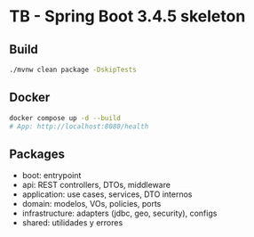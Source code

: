 # TB - Spring Boot 3.4.5 skeleton

## Build
```bash
./mvnw clean package -DskipTests
```

## Docker
```bash
docker compose up -d --build
# App: http://localhost:8080/health
```

## Packages
- boot: entrypoint
- api: REST controllers, DTOs, middleware
- application: use cases, services, DTO internos
- domain: modelos, VOs, policies, ports
- infrastructure: adapters (jdbc, geo, security), configs
- shared: utilidades y errores
